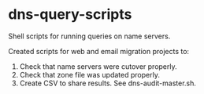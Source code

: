 # dns-query-scripts
Shell scripts for running queries on name servers.

Created scripts for web and email migration projects to:

1. Check that name servers were cutover properly.
2. Check that zone file was updated properly.
3. Create CSV to share results. See dns-audit-master.sh.
